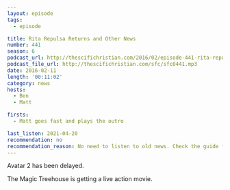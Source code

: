 ```yaml
---
layout: episode
tags:
  - episode

title: Rita Repulsa Returns and Other News
number: 441
season: 6
podcast_url: http://thescifichristian.com/2016/02/episode-441-rita-repulsa-returns-and-other-news/
podcast_file_url: http://thescifichristian.com/sfc/sfc0441.mp3
date: 2016-02-11
length: '00:11:02'
category: news
hosts:
  - Ben
  - Matt

firsts:
  - Matt goes fast and plays the outro

last_listen: 2021-04-20
recommendation: no
recommendation_reason: No need to listen to old news. Check the guide for what's interesting in hindsight.
---
```


Avatar 2 has been delayed.

The Magic Treehouse is getting a live action movie.